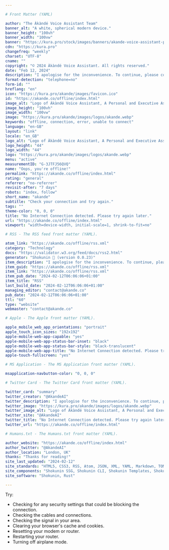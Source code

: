 ```yaml
---

# Front Matter (YAML)

author: "The Àkàndé Voice Assistant Team"
banner_alt: "A white, spherical modern device."
banner_height: "100vh"
banner_width: "100vw"
banner: "https://kura.pro/stock/images/banners/akande-voice-assistant-pure.webp"
cdn: "https://kura.pro"
changefreq: "weekly"
charset: "UTF-8"
cname: ""
copyright: "© 2024 Àkàndé Voice Assistant. All rights reserved."
date: "Feb 12, 2024"
description: "I apologise for the inconvenience. To continue, please connect to a Wi-Fi network or enable cellular data"
format-detection: "telephone=no"
form-id: ""
hreflang: "en"
icon: "https://kura.pro/akande/images/favicon.ico"
id: "https://akande.co/offline/index.html"
image_alt: "Logo of Àkàndé Voice Assistant, A Personal and Executive Assistance"
image_height: "100vh"
image_width: "100vw"
image: "https://kura.pro/akande/images/logos/akande.webp"
keywords: "offline, connection, error, unable to connect"
language: "en-GB"
layout: "link"
locale: "en_GB"
logo_alt: "Logo of Àkàndé Voice Assistant, A Personal and Executive Assistance"
logo_height: "44"
logo_width: "44"
logo: "https://kura.pro/akande/images/logos/akande.webp"
menu: "active"
measurementID: "G-3JTFJ56QVQ"
name: "Oops, you're offline!"
permalink: "https://akande.co/offline/index.html"
rating: "general"
referrer: "no-referrer"
revisit-after: "7 days"
robots: "index, follow"
short_name: "akande"
subtitle: "Check your connection and try again."
tags: ""
theme-color: "0, 0, 0"
title: "No Internet Connection detected. Please try again later."
url: "https://akande.co/offline/index.html"
viewport: "width=device-width, initial-scale=1, shrink-to-fit=no"

# RSS - The RSS feed front matter (YAML).

atom_link: "https://akande.co/offline/rss.xml"
category: "Technology"
docs: "https://validator.w3.org/feed/docs/rss2.html"
generator: "Shokunin 🦀 (version 0.0.23)"
item_description: "I apologise for the inconvenience. To continue, please connect to a Wi-Fi network or enable cellular data"
item_guid: "https://akande.co/offline/rss.xml"
item_link: "https://akande.co/offline/rss.xml"
item_pub_date: "2024-02-12T06:06:06+01:00"
item_title: "RSS"
last_build_date: "2024-02-12T06:06:06+01:00"
managing_editor: "contact@akande.co"
pub_date: "2024-02-12T06:06:06+01:00"
ttl: "60"
type: "website"
webmaster: "contact@akande.co"

# Apple - The Apple front matter (YAML).

apple_mobile_web_app_orientations: "portrait"
apple_touch_icon_sizes: "192x192"
apple-mobile-web-app-capable: "yes"
apple-mobile-web-app-status-bar-inset: "black"
apple-mobile-web-app-status-bar-style: "black-translucent"
apple-mobile-web-app-title: "No Internet Connection detected. Please try again later."
apple-touch-fullscreen: "yes"

# MS Application - The MS Application front matter (YAML).

msapplication-navbutton-color: "0, 0, 0"

# Twitter Card - The Twitter Card front matter (YAML).

twitter_card: "summary"
twitter_creator: "@AkandeAI"
twitter_description: "I apologise for the inconvenience. To continue, please connect to a Wi-Fi network or enable cellular data"
twitter_image: "https://kura.pro/akande/images/logos/akande.webp"
twitter_image_alt: "Logo of Àkàndé Voice Assistant, A Personal and Executive Assistance"
twitter_site: "@AkandeAI"
twitter_title: "No Internet Connection detected. Please try again later."
twitter_url: "https://akande.co/offline/index.html"

# Humans.txt - The Humans.txt front matter (YAML).

author_website: "https://akande.co/offline/index.html"
author_twitter: "@AkandeAI"
author_location: "London, UK"
thanks: "Thanks for reading!"
site_last_updated: "2024-02-12"
site_standards: "HTML5, CSS3, RSS, Atom, JSON, XML, YAML, Markdown, TOML"
site_components: "Shokunin SSG, Shokunin CLI, Shokunin Templates, Shokunin Themes, Kaishi SSG, Kaishi CLI, Kaishi Templates, Kaishi Themes"
site_software: "Shokunin, Rust"

---
```


Try:

- Checking for any security settings that could be blocking the connection.
- Checking the cables and connections.
- Checking the signal in your area.
- Clearing your browser's cache and cookies.
- Resetting your modem or router.
- Restarting your router.
- Turning off airplane mode.
